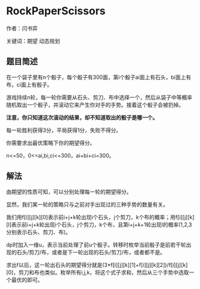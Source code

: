 # RockPaperScissors
作者：闫书弈

关键词：期望 动态规划
## 题目简述
在一个袋子里有n个骰子，每个骰子有300面，第i个骰子ai面上有石头，bi面上有布，ci面上有骰子。

游戏持续n轮，每一轮你需要从石头、剪刀、布中选择一个，然后从袋子中等概率随机取出一个骰子，并滚动它来产生你对手的手势。接着这个骰子会被扔掉。

**注意，你只知道这次滚动的结果，却不知道取出的骰子是哪一个。**

每一轮胜利获得3分，平局获得1分，失败不得分。

你需要求出最优策略下你的期望得分。

n<=50，0<=ai,bi,ci<=300，ai+bi+ci=300。
## 解法
由期望的性质可知，可以分别处理每一轮的期望得分。

显然，我们某一轮的策略只与之前对手出现过的三种手势的数量有关。

我们用f[i][j][k][0]表示前i+j+k轮出现i个石头，j个剪刀，k个布的概率；用f[i][j][k][l]表示前i+j+k轮出现i个石头，j个剪刀，k个布，且第i+j+k+1轮出现l的概率(1,2,3分别表示石头、剪刀、布)。

dp时加入一维u，表示当前处理了前u个骰子。转移时枚举当前骰子是前若干轮出现的石头/剪刀/布，或者是下一轮出现的石头/剪刀/布，或者都不是。

求出f以后，这一轮出石头的期望得分就是(3*f[i][j][k][1]+f[i][j][k][2])/f[i][j][k][0]，剪刀和布也类似。枚举所有i,j,k，将这个式子求和，然后从三个手势中选取一个最优的即可。
